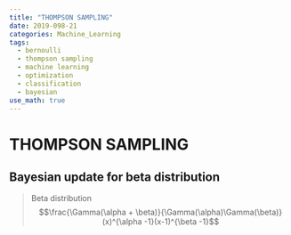 ```yaml
---
title: "THOMPSON SAMPLING"
date: 2019-098-21
categories: Machine_Learning
tags:
  - bernoulli
  - thompson sampling
  - machine learning
  - optimization
  - classification
  - bayesian
use_math: true
---
```


# THOMPSON SAMPLING

## Bayesian update for beta distribution

>Beta distribution
> $$\frac{\Gamma(\alpha + \beta)}{\Gamma(\alpha)\Gamma(\beta)}(x)^{\alpha -1}(x-1)^{\beta -1}$$

